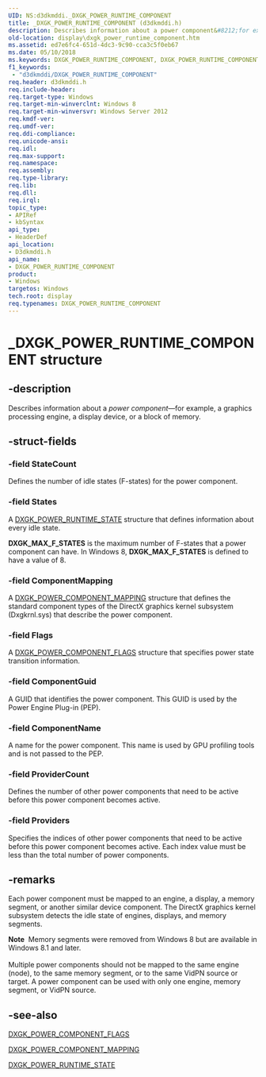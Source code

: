 ```yaml
---
UID: NS:d3dkmddi._DXGK_POWER_RUNTIME_COMPONENT
title: _DXGK_POWER_RUNTIME_COMPONENT (d3dkmddi.h)
description: Describes information about a power component&#8212;for example, a graphics processing engine, a display device, or a block of memory.
old-location: display\dxgk_power_runtime_component.htm
ms.assetid: ed7e6fc4-651d-4dc3-9c90-cca3c5f0eb67
ms.date: 05/10/2018
ms.keywords: DXGK_POWER_RUNTIME_COMPONENT, DXGK_POWER_RUNTIME_COMPONENT structure [Display Devices], _DXGK_POWER_RUNTIME_COMPONENT, d3dkmddi/DXGK_POWER_RUNTIME_COMPONENT, display.dxgk_power_runtime_component
f1_keywords:
 - "d3dkmddi/DXGK_POWER_RUNTIME_COMPONENT"
req.header: d3dkmddi.h
req.include-header: 
req.target-type: Windows
req.target-min-winverclnt: Windows 8
req.target-min-winversvr: Windows Server 2012
req.kmdf-ver: 
req.umdf-ver: 
req.ddi-compliance: 
req.unicode-ansi: 
req.idl: 
req.max-support: 
req.namespace: 
req.assembly: 
req.type-library: 
req.lib: 
req.dll: 
req.irql: 
topic_type:
- APIRef
- kbSyntax
api_type:
- HeaderDef
api_location:
- D3dkmddi.h
api_name:
- DXGK_POWER_RUNTIME_COMPONENT
product:
- Windows
targetos: Windows
tech.root: display
req.typenames: DXGK_POWER_RUNTIME_COMPONENT
---
```


# _DXGK_POWER_RUNTIME_COMPONENT structure


## -description


Describes information about a <i>power component</i>—for example, a graphics processing engine, a display device, or a block of memory.


## -struct-fields




### -field StateCount

Defines the number of idle states (F-states) for the power component.


### -field States

A <a href="https://docs.microsoft.com/windows-hardware/drivers/ddi/d3dkmddi/ns-d3dkmddi-_dxgk_power_runtime_state">DXGK_POWER_RUNTIME_STATE</a> structure that defines information about every idle state. 

<b>DXGK_MAX_F_STATES</b> is the maximum number of F-states that a power component can have. In Windows 8, <b>DXGK_MAX_F_STATES</b> is defined to have a value of 8.


### -field ComponentMapping

A <a href="https://docs.microsoft.com/windows-hardware/drivers/ddi/d3dkmddi/ns-d3dkmddi-_dxgk_power_component_mapping">DXGK_POWER_COMPONENT_MAPPING</a> structure that defines the standard component types of the DirectX graphics kernel subsystem (Dxgkrnl.sys) that describe the power component.


### -field Flags

A <a href="https://docs.microsoft.com/windows-hardware/drivers/ddi/d3dkmddi/ns-d3dkmddi-_dxgk_power_component_flags">DXGK_POWER_COMPONENT_FLAGS</a> structure that specifies power state transition information.


### -field ComponentGuid

A GUID that identifies the power component. This GUID is used by the Power Engine Plug-in (PEP).


### -field ComponentName

A name for the power component. This name is used by GPU profiling tools and is not passed to the PEP.


### -field ProviderCount

Defines the number of other power components that need to be active before this power component becomes active.


### -field Providers

Specifies the indices of other power components that need to be active before this power component becomes active. Each index value must be less than the total number of power components.


## -remarks



Each power component must be mapped to an engine, a display, a memory segment, or another similar device component. The DirectX graphics kernel subsystem detects the idle state of engines, displays, and memory segments.

<div class="alert"><b>Note</b>  Memory segments were removed from Windows 8 but are available in Windows 8.1 and later.</div>
<div> </div>
Multiple power components should not be mapped to the same engine (node), to the same memory segment, or to the same VidPN source or target. A power component can be used with only one engine, memory segment, or VidPN source.




## -see-also




<a href="https://docs.microsoft.com/windows-hardware/drivers/ddi/d3dkmddi/ns-d3dkmddi-_dxgk_power_component_flags">DXGK_POWER_COMPONENT_FLAGS</a>



<a href="https://docs.microsoft.com/windows-hardware/drivers/ddi/d3dkmddi/ns-d3dkmddi-_dxgk_power_component_mapping">DXGK_POWER_COMPONENT_MAPPING</a>



<a href="https://docs.microsoft.com/windows-hardware/drivers/ddi/d3dkmddi/ns-d3dkmddi-_dxgk_power_runtime_state">DXGK_POWER_RUNTIME_STATE</a>
 

 

